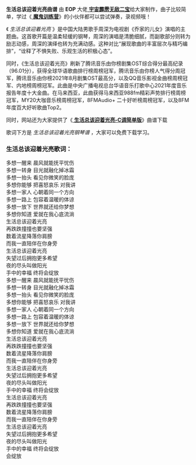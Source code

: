 

**生活总该迎着光亮曲谱** 由 **EOP** 大佬[
**宇宙霹雳无敌二宝**](https://www.everyonepiano.cn/user-195744.html)给大家制作，曲子比较简单，学过《[
**魔鬼训练营**](/Sale.html)》的小伙伴都可以尝试弹奏，录视频哦！

《 _生活总该迎着光亮_
》是中国大陆男歌手周深为电视剧《乔家的儿女》演唱的主题曲。这首歌开篇是温柔轻缓的钢琴，周深的演唱是清脆细腻，而副歌部分则转为励志动感，周深的演绎也转为充满动感。这种对比“展现歌曲的丰富层次与精巧编排”，“诠释了不惧失败、乐观生活的积极心态”。

同时，《生活总该迎着光亮》刷新了腾讯音乐由你榜剧集OST综合得分最高纪录（96.01分），获得全球华语歌曲排行榜周榜冠军，腾讯音乐由你榜人气得分周冠军，腾讯音乐由你榜2021年8月剧集OST最高分，以及QQ音乐影视金曲榜周榜冠军、内地榜周榜冠军。此曲是中央广播电视总台华语音乐打歌中心2021年度音乐报告年度十大金曲。在马来西亚，此曲获得马来西亚988fm精彩声势排行榜周榜冠军，MY20大咖音乐榜周榜冠军，8FMAudio+
二十好听榜周榜冠军，以及8FM年度百大好听歌曲Top2。

同时，网站还为大家提供了《[ **生活总该迎着光亮-C调简单版**](Music-13533-生活总该迎着光亮-C调简单版-乔家的儿女主题曲.html
"生活总该迎着光亮-C调简单版")》曲谱下载

歌词下方是 _生活总该迎着光亮钢琴谱_ ，大家可以免费下载学习。

### 生活总该迎着光亮歌词：

多想一醒来 晨风就能抚平忧伤  
多想一转身 目光就融化掉冰霜  
多想一抬头 看见你微笑的脸庞  
多想你能够 把喜怒哀乐 对我讲  
多想一家人 心朝着同一个方向  
多想一路上 包容着温暖的体谅  
多想一放下 世界就还给你梦想  
多想你知道 爱就在我心底流淌  
生活总该迎着光亮  
再跌跌撞撞也要坚强  
数着流星降落你肩膀  
而我一直陪伴在你身旁  
生活总该迎着光亮  
失望过后拥抱更多希望  
夜的尽头叫做阳光  
手中的幸福 终将会绽放  
多想一醒来 晨风就能抚平忧伤  
多想一转身 目光就融化掉冰霜  
多想一抬头 看见你微笑的脸庞  
多想你能够 把喜怒哀乐 对我讲  
多想一家人 心朝着同一个方向  
多想一路上 包容着温暖的体谅  
多想一放下 世界就还给你梦想  
多想你知道 爱就在我心底流淌  
生活总该迎着光亮  
再跌跌撞撞也要坚强  
数着流星降落你肩膀  
而我一直陪伴在你身旁  
生活总该迎着光亮  
失望过后拥抱更多希望  
夜的尽头叫做阳光  
手中的幸福 终将会绽放  
生活总该迎着光亮  
再跌跌撞撞也要坚强  
数着流星降落你肩膀  
而我一直陪伴在你身旁  
生活总该迎着光亮  
失望过后拥抱更多希望  
夜的尽头叫做阳光  
手中的幸福 终将会绽放  
会绽放

